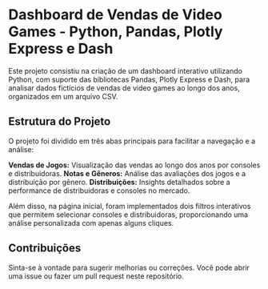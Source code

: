 
# Dashboard de Vendas de Video Games - Python, Pandas, Plotly Express e Dash

Este projeto consistiu na criação de um dashboard interativo utilizando Python, com suporte das bibliotecas Pandas, Plotly Express e Dash, para analisar dados fictícios de vendas de video games ao longo dos anos, organizados em um arquivo CSV.

## Estrutura do Projeto
O projeto foi dividido em três abas principais para facilitar a navegação e a análise:

**Vendas de Jogos:** Visualização das vendas ao longo dos anos por consoles e distribuidoras.
**Notas e Gêneros:** Análise das avaliações dos jogos e a distribuição por gênero.
**Distribuições:** Insights detalhados sobre a performance de distribuidoras e consoles no mercado.

Além disso, na página inicial, foram implementados dois filtros interativos que permitem selecionar consoles e distribuidoras, proporcionando uma análise personalizada com apenas alguns cliques.

## Contribuições
Sinta-se à vontade para sugerir melhorias ou correções. Você pode abrir uma issue ou fazer um pull request neste repositório.
